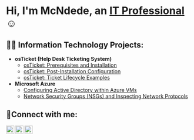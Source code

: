 <h1>Hi, I'm McNdede, an <a href="https://www.linkedin.com/in/mcndede-bervell/">IT Professional</a>☺</h1>

<h2>👨‍💻 Information Technology Projects:</h2>

- <b>osTicket (Help Desk Ticketing System)</b>
  - [osTicket: Prerequisites and Installation](https://github.com/mcndede/osticket-prereqs)
  - [osTicket: Post-Installation Configuration](https://github.com/mcndede/osticket-postintall)
  - [osTicket: Ticket Lifecycle Examples](https://github.com/mcndede/ticket-lifecycle)
- <b>Microsoft Azure</b>
  - [Configuring Active Directory within Azure VMs](https://github.com/mcndede/configure-ad/blob/main/README.md)
  - [Network Security Groups (NSGs) and Inspecting Network Protocols](https://github.com/joshmadakorcc/azure-network-protocols)

<h2>🤳Connect with me:</h2>

[<img align="left" alt="Josh | Twitter" width="22px" src="https://cdn.jsdelivr.net/npm/simple-icons@v3/icons/twitter.svg" />][twitter]
[<img align="left" alt="Josh | LinkedIn" width="22px" src="https://cdn.jsdelivr.net/npm/simple-icons@v3/icons/linkedin.svg" />][linkedin]
[<img align="left" alt="Josh | Instagram" width="22px" src="https://cdn.jsdelivr.net/npm/simple-icons@v3/icons/instagram.svg" />][instagram]

[twitter]: https://twitter.com/Josh
[instagram]: https://www.instagram.com/Josh
[linkedin]: https://linkedin.com/in/Josh
